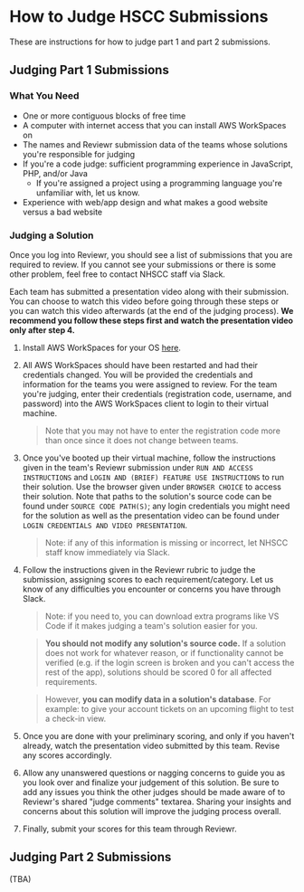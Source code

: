 # How to Judge HSCC Submissions

These are instructions for how to judge part 1 and part 2 submissions.

## Judging Part 1 Submissions

### What You Need

- One or more contiguous blocks of free time
- A computer with internet access that you can install AWS WorkSpaces on
- The names and Reviewr submission data of the teams whose solutions you're
  responsible for judging
- If you're a code judge: sufficient programming experience in JavaScript, PHP,
  and/or Java
  - If you're assigned a project using a programming language you're unfamiliar
    with, let us know.
- Experience with web/app design and what makes a good website versus a bad
  website

### Judging a Solution

Once you log into Reviewr, you should see a list of submissions that you are
required to review. If you cannot see your submissions or there is some other
problem, feel free to contact NHSCC staff via Slack.

Each team has submitted a presentation video along with their submission. You
can choose to watch this video before going through these steps or you can watch
this video afterwards (at the end of the judging process). **We recommend you
follow these steps first and watch the presentation video only after step 4.**

1. Install AWS WorkSpaces for your OS
   [here](https://clients.amazonworkspaces.com/).

2. All AWS WorkSpaces should have been restarted and had their credentials
   changed. You will be provided the credentials and information for the teams
   you were assigned to review. For the team you're judging, enter their
   credentials (registration code, username, and password) into the AWS
   WorkSpaces client to login to their virtual machine.

   > Note that you may not have to enter the registration code more than once
   > since it does not change between teams.

3. Once you've booted up their virtual machine, follow the instructions given in
   the team's Reviewr submission under `RUN AND ACCESS INSTRUCTIONS` and
   `LOGIN AND (BRIEF) FEATURE USE INSTRUCTIONS` to run their solution. Use the
   browser given under `BROWSER CHOICE` to access their solution. Note that
   paths to the solution's source code can be found under `SOURCE CODE PATH(S)`;
   any login credentials you might need for the solution as well as the
   presentation video can be found under
   `LOGIN CREDENTIALS AND VIDEO PRESENTATION`.

   > Note: if any of this information is missing or incorrect, let NHSCC staff
   > know immediately via Slack.

4. Follow the instructions given in the Reviewr rubric to judge the submission,
   assigning scores to each requirement/category. Let us know of any
   difficulties you encounter or concerns you have through Slack.

   > Note: if you need to, you can download extra programs like VS Code if it
   > makes judging a team's solution easier for you.

   > **You should not modify any solution's source code.** If a solution does
   > not work for whatever reason, or if functionality cannot be verified (e.g.
   > if the login screen is broken and you can't access the rest of the app),
   > solutions should be scored 0 for all affected requirements.

   > However, **you can modify data in a solution's database**. For example: to
   > give your account tickets on an upcoming flight to test a check-in view.

5. Once you are done with your preliminary scoring, and only if you haven't
   already, watch the presentation video submitted by this team. Revise any
   scores accordingly.

6. Allow any unanswered questions or nagging concerns to guide you as you look
   over and finalize your judgement of this solution. Be sure to add any issues
   you think the other judges should be made aware of to Reviewr's shared "judge
   comments" textarea. Sharing your insights and concerns about this solution
   will improve the judging process overall.

7. Finally, submit your scores for this team through Reviewr.

## Judging Part 2 Submissions

(TBA)
